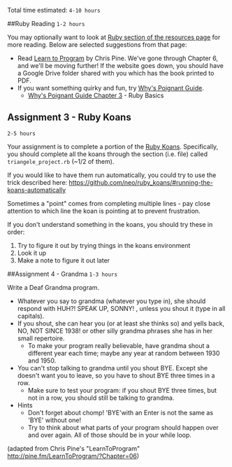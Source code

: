 Total time estimated: `4-10 hours`

##Ruby Reading
`1-2 hours`

You may optionally want to look at [Ruby section of the resources page](Resources#ruby) for more reading. Below are selected suggestions from that page:

* Read [Learn to Program](http://pine.fm/LearnToProgram/) by Chris Pine. We've gone through Chapter 6, and we'll be moving further! If the website goes down, you should have a Google Drive folder shared with you which has the book printed to PDF.
* If you want something quirky and fun, try [Why's Poignant Guide](http://mislav.uniqpath.com/poignant-guide/book/).
  * [Why's Poignant Guide Chapter 3](http://mislav.uniqpath.com/poignant-guide/book/chapter-3.html) - Ruby Basics


## Assignment 3 - Ruby Koans
`2-5 hours`

Your assignment is to complete a portion of the [Ruby Koans](http://rubykoans.com). Specifically, you should complete all the koans through the section (i.e. file) called `triangele_project.rb` (~1/2 of them).

If you would like to have them run automatically, you could try to use the trick described here:
https://github.com/neo/ruby_koans/#running-the-koans-automatically

Sometimes a "point" comes from completing multiple lines - pay close attention to which line the koan is pointing at to prevent frustration.

If you don't understand something in the koans, you should try these in order:

1. Try to figure it out by trying things in the koans environment
2. Look it up
3. Make a note to figure it out later

##Assignment 4 - Grandma
`1-3 hours`

Write a Deaf Grandma program.
- Whatever you say to grandma (whatever you type in), she should respond with HUH?! SPEAK UP, SONNY! , unless you shout it (type in all capitals).
- If you shout, she can hear you (or at least she thinks so) and yells back, NO, NOT SINCE 1938! or other silly grandma phrases she has in her small repertoire.
  - To make your program really believable, have grandma shout a different year each time; maybe any year at random between 1930 and 1950.
- You can't stop talking to grandma until you shout BYE. Except she doesn't want you to leave, so you have to shout BYE three times in a row.
  - Make sure to test your program: if you shout BYE three times, but not in a row, you should still be talking to grandma.
- Hints
  - Don't forget about chomp! 'BYE'with an Enter is not the same as 'BYE' without one!
  - Try to think about what parts of your program should happen over and over again. All of those should be in your while loop.

(adapted from Chris Pine's "LearnToProgram" http://pine.fm/LearnToProgram/?Chapter=06)
